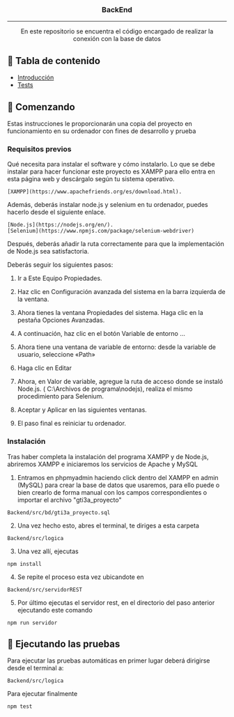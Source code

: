 <h3 align = "center"> BackEnd </h3>

---
<p align = "center"> En este repositorio se encuentra el código encargado de realizar la conexión con la base de datos
    <br>
</p>

## 📝 Tabla de contenido

- [Introducción](#Getting_started)
- [Tests](#tests)

## 🏁 Comenzando <a name = "getting_started"> </a>

Estas instrucciones le proporcionarán una copia del proyecto en funcionamiento en su ordenador con fines de desarrollo y prueba

### Requisitos previos

Qué necesita para instalar el software y cómo instalarlo.
Lo que se debe instalar para hacer funcionar este proyecto es XAMPP para ello entra en esta página web y descárgalo según tu sistema operativo.

```
[XAMPP](https://www.apachefriends.org/es/download.html).
```

Además, deberás instalar node.js y selenium en tu ordenador, puedes hacerlo desde el siguiente enlace.

```
[Node.js](https://nodejs.org/en/).
[Selenium](https://www.npmjs.com/package/selenium-webdriver)
```

Después, deberás añadir la ruta correctamente para que la implementación de Node.js sea satisfactoria.

Deberás seguir los siguientes pasos:

1. Ir a Este Equipo Propiedades.

2. Haz clic en Configuración avanzada del sistema en la barra izquierda de la ventana.

3. Ahora tienes la ventana Propiedades del sistema. Haga clic en la pestaña Opciones Avanzadas.

4. A continuación, haz clic en el botón Variable de entorno …

5. Ahora tiene una ventana de variable de entorno: desde la variable de usuario, seleccione «Path»

6. Haga clic en Editar

7. Ahora, en Valor de variable, agregue la ruta de acceso donde se instaló Node.js. ( C:\Archivos de programa\nodejs\), realiza el mismo procedimiento para Selenium.

8. Aceptar y Aplicar en las siguientes ventanas.

9. El paso final es reiniciar tu ordenador.

### Instalación

Tras haber completa la instalación del programa XAMPP y de Node.js, abriremos XAMPP e iniciaremos los servicios de Apache y MySQL

1. Entramos en phpmyadmin haciendo click dentro del XAMPP en admin (MySQL) para crear la base de datos que usaremos, para ello puede o bien crearlo de forma manual con los campos correspondientes o importar el archivo "gti3a_proyecto" 

```
Backend/src/bd/gti3a_proyecto.sql
```

2. Una vez hecho esto, abres el terminal, te diriges a esta carpeta

```
Backend/src/logica
```

3. Una vez allí, ejecutas

```
npm install
```

4. Se repite el proceso esta vez ubicandote en

```
Backend/src/servidorREST
```

5. Por último ejecutas el servidor rest, en el directorio del paso anterior ejecutando este comando 

```
npm run servidor
```

## 🔧 Ejecutando las pruebas <a name = "tests"> </a>

Para ejecutar las pruebas automáticas en primer lugar deberá dirigirse desde el terminal a:

```
Backend/src/logica
```

Para ejecutar finalmente

```
npm test
```

